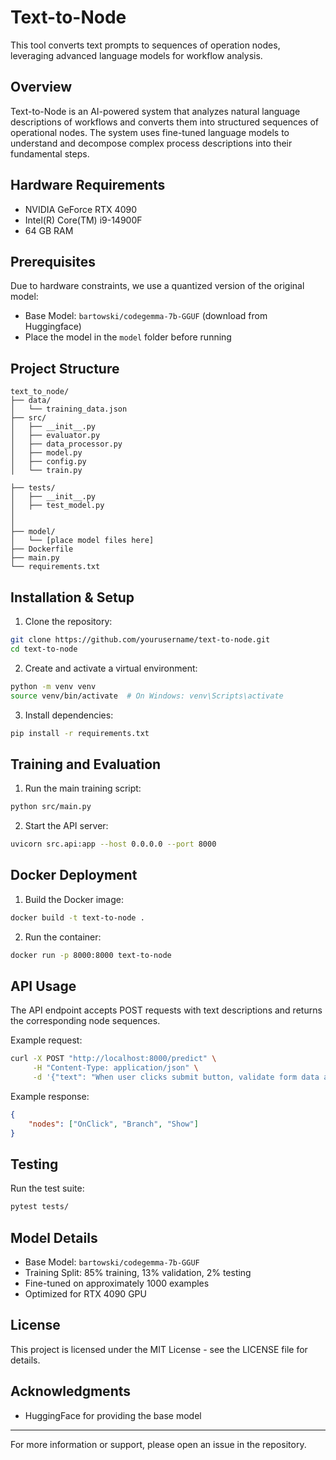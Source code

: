 # Text-to-Node

This tool converts text prompts to sequences of operation nodes, leveraging advanced language models for workflow analysis.

## Overview

Text-to-Node is an AI-powered system that analyzes natural language descriptions of workflows and converts them into structured sequences of operational nodes. The system uses fine-tuned language models to understand and decompose complex process descriptions into their fundamental steps.

## Hardware Requirements

- NVIDIA GeForce RTX 4090
- Intel(R) Core(TM) i9-14900F
- 64 GB RAM

## Prerequisites

Due to hardware constraints, we use a quantized version of the original model:

- Base Model: `bartowski/codegemma-7b-GGUF` (download from Huggingface)
- Place the model in the `model` folder before running

## Project Structure

```
text_to_node/
├── data/
│   └── training_data.json
├── src/
│   ├── __init__.py
│   ├── evaluator.py
│   ├── data_processor.py
│   ├── model.py
│   ├── config.py
│   └── train.py
	
├── tests/
│   ├── __init__.py
│   ├── test_model.py
│   
│   
├── model/
│   └── [place model files here]
├── Dockerfile
├── main.py
└── requirements.txt
```

## Installation & Setup

1. Clone the repository:
```bash
git clone https://github.com/yourusername/text-to-node.git
cd text-to-node
```

2. Create and activate a virtual environment:
```bash
python -m venv venv
source venv/bin/activate  # On Windows: venv\Scripts\activate
```

3. Install dependencies:
```bash
pip install -r requirements.txt
```

## Training and Evaluation

1. Run the main training script:
```bash
python src/main.py
```

2. Start the API server:
```bash
uvicorn src.api:app --host 0.0.0.0 --port 8000
```

## Docker Deployment

1. Build the Docker image:
```bash
docker build -t text-to-node .
```

2. Run the container:
```bash
docker run -p 8000:8000 text-to-node
```

## API Usage

The API endpoint accepts POST requests with text descriptions and returns the corresponding node sequences.

Example request:
```bash
curl -X POST "http://localhost:8000/predict" \
     -H "Content-Type: application/json" \
     -d '{"text": "When user clicks submit button, validate form data and show confirmation"}'
```

Example response:
```json
{
    "nodes": ["OnClick", "Branch", "Show"]
}
```

## Testing

Run the test suite:
```bash
pytest tests/
```

## Model Details

- Base Model: `bartowski/codegemma-7b-GGUF`
- Training Split: 85% training, 13% validation, 2% testing
- Fine-tuned on approximately 1000 examples
- Optimized for RTX 4090 GPU

## License

This project is licensed under the MIT License - see the LICENSE file for details.


## Acknowledgments

- HuggingFace for providing the base model

---

For more information or support, please open an issue in the repository.